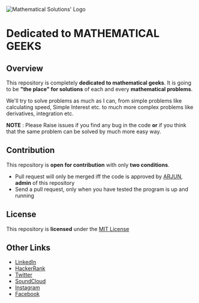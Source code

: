 ![Mathematical Solutions' Logo](https://user-images.githubusercontent.com/24960159/29635466-c3e4c27c-886a-11e7-996b-36bb8bef0df8.png)

# Dedicated to MATHEMATICAL GEEKS

## Overview

This repository is completely **dedicated to mathematical geeks**. It is going to be **"the place" for solutions** of each and every **mathematical problems**. 

We'll try to solve problems as much as I can, from simple problems like calculating speed, Simple Interest etc. to much more complex problems like derivatives, integration etc. 

**NOTE** : Please Raise issues if you find any bug in the code **or** if you think that the same problem can be solved by much more easy way. 

## Contribution

This repository is **open for contribution** with only **two conditions**. 
- Pull request will only be merged iff the code is approved by [ARJUN](https://github.com/arjun0108), **admin** of this repository
- Send a pull request, only when you have tested the program is up and running

## License

This repository is **licensed** under the [MIT License](https://github.com/arjun0108/mathematical-solutions/blob/master/LICENSE)

## Other Links

- [LinkedIn](https://www.linkedin.com/in/arjun-thakur001/)
- [HackerRank](https://www.hackerrank.com/arjunthakur01081)
- [Twitter](https://twitter.com/arjunthakur08)
- [SoundCloud](https://soundcloud.com/arjun_thakur)
- [Instagram](https://www.instagram.com/arjun_thakur001)
- [Facebook](http://www.facebook.com/arjun.thakur.71653)

